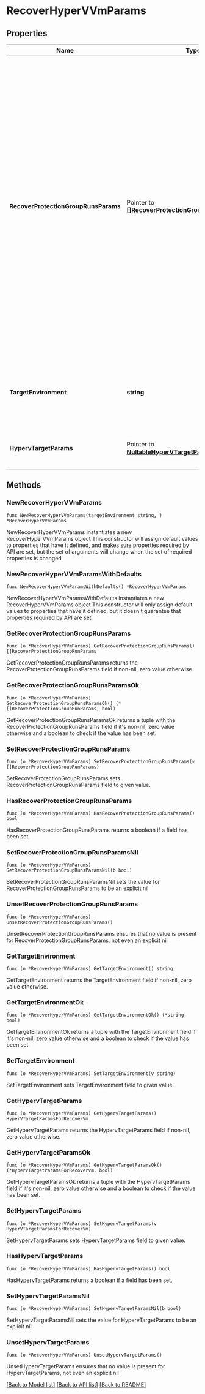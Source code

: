 # RecoverHyperVVmParams

## Properties

Name | Type | Description | Notes
------------ | ------------- | ------------- | -------------
**RecoverProtectionGroupRunsParams** | Pointer to [**[]RecoverProtectionGroupRunParams**](RecoverProtectionGroupRunParams.md) | Specifies the Protection Group Runs params to recover. All the VM&#39;s that are successfully backed up by specified Runs will be recovered. This can be specified along with individual snapshots of VMs. User has to make sure that specified Object snapshots and Protection Group Runs should not have any intersection. For example, user cannot specify multiple Runs which has same Object or an Object snapshot and a Run which has same Object&#39;s snapshot. | [optional] 
**TargetEnvironment** | **string** | Specifies the environment of the recovery target. The corresponding params below must be filled out. | 
**HypervTargetParams** | Pointer to [**NullableHyperVTargetParamsForRecoverVm**](HyperVTargetParamsForRecoverVm.md) | Specifies the params for recovering to a HyperV target. | [optional] 

## Methods

### NewRecoverHyperVVmParams

`func NewRecoverHyperVVmParams(targetEnvironment string, ) *RecoverHyperVVmParams`

NewRecoverHyperVVmParams instantiates a new RecoverHyperVVmParams object
This constructor will assign default values to properties that have it defined,
and makes sure properties required by API are set, but the set of arguments
will change when the set of required properties is changed

### NewRecoverHyperVVmParamsWithDefaults

`func NewRecoverHyperVVmParamsWithDefaults() *RecoverHyperVVmParams`

NewRecoverHyperVVmParamsWithDefaults instantiates a new RecoverHyperVVmParams object
This constructor will only assign default values to properties that have it defined,
but it doesn't guarantee that properties required by API are set

### GetRecoverProtectionGroupRunsParams

`func (o *RecoverHyperVVmParams) GetRecoverProtectionGroupRunsParams() []RecoverProtectionGroupRunParams`

GetRecoverProtectionGroupRunsParams returns the RecoverProtectionGroupRunsParams field if non-nil, zero value otherwise.

### GetRecoverProtectionGroupRunsParamsOk

`func (o *RecoverHyperVVmParams) GetRecoverProtectionGroupRunsParamsOk() (*[]RecoverProtectionGroupRunParams, bool)`

GetRecoverProtectionGroupRunsParamsOk returns a tuple with the RecoverProtectionGroupRunsParams field if it's non-nil, zero value otherwise
and a boolean to check if the value has been set.

### SetRecoverProtectionGroupRunsParams

`func (o *RecoverHyperVVmParams) SetRecoverProtectionGroupRunsParams(v []RecoverProtectionGroupRunParams)`

SetRecoverProtectionGroupRunsParams sets RecoverProtectionGroupRunsParams field to given value.

### HasRecoverProtectionGroupRunsParams

`func (o *RecoverHyperVVmParams) HasRecoverProtectionGroupRunsParams() bool`

HasRecoverProtectionGroupRunsParams returns a boolean if a field has been set.

### SetRecoverProtectionGroupRunsParamsNil

`func (o *RecoverHyperVVmParams) SetRecoverProtectionGroupRunsParamsNil(b bool)`

 SetRecoverProtectionGroupRunsParamsNil sets the value for RecoverProtectionGroupRunsParams to be an explicit nil

### UnsetRecoverProtectionGroupRunsParams
`func (o *RecoverHyperVVmParams) UnsetRecoverProtectionGroupRunsParams()`

UnsetRecoverProtectionGroupRunsParams ensures that no value is present for RecoverProtectionGroupRunsParams, not even an explicit nil
### GetTargetEnvironment

`func (o *RecoverHyperVVmParams) GetTargetEnvironment() string`

GetTargetEnvironment returns the TargetEnvironment field if non-nil, zero value otherwise.

### GetTargetEnvironmentOk

`func (o *RecoverHyperVVmParams) GetTargetEnvironmentOk() (*string, bool)`

GetTargetEnvironmentOk returns a tuple with the TargetEnvironment field if it's non-nil, zero value otherwise
and a boolean to check if the value has been set.

### SetTargetEnvironment

`func (o *RecoverHyperVVmParams) SetTargetEnvironment(v string)`

SetTargetEnvironment sets TargetEnvironment field to given value.


### GetHypervTargetParams

`func (o *RecoverHyperVVmParams) GetHypervTargetParams() HyperVTargetParamsForRecoverVm`

GetHypervTargetParams returns the HypervTargetParams field if non-nil, zero value otherwise.

### GetHypervTargetParamsOk

`func (o *RecoverHyperVVmParams) GetHypervTargetParamsOk() (*HyperVTargetParamsForRecoverVm, bool)`

GetHypervTargetParamsOk returns a tuple with the HypervTargetParams field if it's non-nil, zero value otherwise
and a boolean to check if the value has been set.

### SetHypervTargetParams

`func (o *RecoverHyperVVmParams) SetHypervTargetParams(v HyperVTargetParamsForRecoverVm)`

SetHypervTargetParams sets HypervTargetParams field to given value.

### HasHypervTargetParams

`func (o *RecoverHyperVVmParams) HasHypervTargetParams() bool`

HasHypervTargetParams returns a boolean if a field has been set.

### SetHypervTargetParamsNil

`func (o *RecoverHyperVVmParams) SetHypervTargetParamsNil(b bool)`

 SetHypervTargetParamsNil sets the value for HypervTargetParams to be an explicit nil

### UnsetHypervTargetParams
`func (o *RecoverHyperVVmParams) UnsetHypervTargetParams()`

UnsetHypervTargetParams ensures that no value is present for HypervTargetParams, not even an explicit nil

[[Back to Model list]](../README.md#documentation-for-models) [[Back to API list]](../README.md#documentation-for-api-endpoints) [[Back to README]](../README.md)


